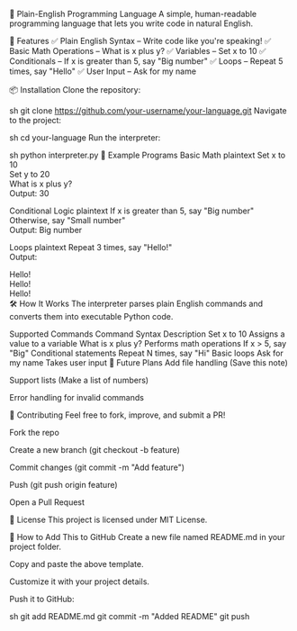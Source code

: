 📜 Plain-English Programming Language
A simple, human-readable programming language that lets you write code in natural English.

🚀 Features
✅ Plain English Syntax – Write code like you're speaking!
✅ Basic Math Operations – What is x plus y?
✅ Variables – Set x to 10
✅ Conditionals – If x is greater than 5, say "Big number"
✅ Loops – Repeat 5 times, say "Hello"
✅ User Input – Ask for my name

📦 Installation
Clone the repository:

sh
git clone https://github.com/your-username/your-language.git
Navigate to the project:

sh
cd your-language
Run the interpreter:

sh
python interpreter.py
📝 Example Programs
Basic Math
plaintext
Set x to 10  
Set y to 20  
What is x plus y?  
Output: 30

Conditional Logic
plaintext
If x is greater than 5, say "Big number"  
Otherwise, say "Small number"  
Output: Big number

Loops
plaintext
Repeat 3 times, say "Hello!"  
Output:

Hello!  
Hello!  
Hello!  
🛠 How It Works
The interpreter parses plain English commands and converts them into executable Python code.

Supported Commands
Command Syntax	Description
Set x to 10	Assigns a value to a variable
What is x plus y?	Performs math operations
If x > 5, say "Big"	Conditional statements
Repeat N times, say "Hi"	Basic loops
Ask for my name	Takes user input
🔮 Future Plans
Add file handling (Save this note)

Support lists (Make a list of numbers)

Error handling for invalid commands

🤝 Contributing
Feel free to fork, improve, and submit a PR!

Fork the repo

Create a new branch (git checkout -b feature)

Commit changes (git commit -m "Add feature")

Push (git push origin feature)

Open a Pull Request

📜 License
This project is licensed under MIT License.

📌 How to Add This to GitHub
Create a new file named README.md in your project folder.

Copy and paste the above template.

Customize it with your project details.

Push it to GitHub:

sh
git add README.md
git commit -m "Added README"
git push
